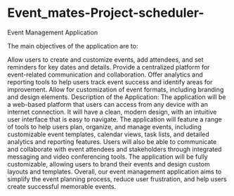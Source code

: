 # Event_mates-Project-scheduler-
Event Management Application

The main objectives of the application are to:

Allow users to create and customize events, add attendees, and set reminders for key dates and details.
Provide a centralized platform for event-related communication and collaboration.
Offer analytics and reporting tools to help users track event success and identify areas for improvement.
Allow for customization of event formats, including branding and design elements.
Description of the Application: The application will be a web-based platform that users can access from any device with an internet connection. It will have a clean, modern design, with an intuitive user interface that is easy to navigate. The application will feature a range of tools to help users plan, organize, and manage events, including customizable event templates, calendar views, task lists, and detailed analytics and reporting features. Users will also be able to communicate and collaborate with event attendees and stakeholders through integrated messaging and video conferencing tools. The application will be fully customizable, allowing users to brand their events and design custom layouts and templates. Overall, our event management application aims to simplify the event planning process, reduce user frustration, and help users create successful memorable events.
